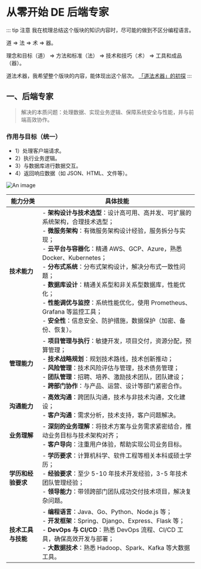 # 从零开始 DE 后端专家

::: tip 注意
我在梳理总结这个版块的知识内容时，尽可能的做到不区分编程语言。

道 => 法 => 术 => 器。

理念和目标（道） => 方法和标准（法） => 技术和技巧（术） => 工具和成品（器）。

道法术器，我希望整个版块的内容，能体现出这个层次。 [「道法术器」的初探](/beyond-tech/about-magic)
:::

## 一、后端专家

> 解决的本质问题：处理数据、实现业务逻辑、保障系统安全与性能，并与前端高效协作。

### 作用与目标（统一）

- 1）处理客户端请求。
- 2）执行业务逻辑。
- 3）与数据库进行数据交互。
- 4）返回响应数据（如 JSON、HTML、文件等）。

![An image](/images/from-zero/rd/rd.png)

<span style="color:#069">

| **能力分类**       | **具体技能**                                                                                                                                                                                                                                                                                                                                                                                                                                                                                 |
| ------------------ | -------------------------------------------------------------------------------------------------------------------------------------------------------------------------------------------------------------------------------------------------------------------------------------------------------------------------------------------------------------------------------------------------------------------------------------------------------------------------------------------- |
| **技术能力**       | - **架构设计与技术选型**：设计高可用、高并发、可扩展的系统架构，合理技术选型；<br>- **微服务架构**：有微服务架构设计经验，服务拆分与实现；<br>- **云平台与容器化**：精通 AWS、GCP、Azure，熟悉 Docker、Kubernetes；<br>- **分布式系统**：分布式架构设计，解决分布式一致性问题；<br>- **数据库设计**：精通关系型和非关系型数据库，性能优化；<br>- **性能调优与监控**：系统性能优化，使用 Prometheus、Grafana 等监控工具；<br>- **安全性**：信息安全、防护措施，数据保护（加密、备份、恢复）。 |
| **管理能力**       | - **项目管理与执行**：敏捷开发，项目交付，资源分配，预算管理；<br>- **技术战略规划**：规划技术路线，技术创新推动；<br>- **风险管理**：技术风险评估与管理，技术债务管理；<br>- **团队管理**：招聘、培养、激励技术团队，团队建设；<br>- **跨部门协作**：与产品、运营、设计等部门紧密合作。                                                                                                                                                                                                     |
| **沟通能力**       | - **高效沟通**：跨团队沟通，技术与非技术沟通，文化建设；<br>- **客户沟通**：需求分析，技术支持，客户问题解决。                                                                                                                                                                                                                                                                                                                                                                               |
| **业务理解**       | - **深刻的业务理解**：将技术方案与业务需求紧密结合，推动业务目标与技术架构对齐；<br>- **客户导向**：注重用户体验，帮助实现公司业务目标。                                                                                                                                                                                                                                                                                                                                                     |
| **学历和经验要求** | - **学历要求**：计算机科学、软件工程等相关本科或硕士学历；<br>- **经验要求**：至少 5-10 年技术开发经验，3-5 年技术团队管理经验；<br>- **领导能力**：带领跨部门团队成功交付技术项目，解决复杂问题。                                                                                                                                                                                                                                                                                           |
| **技术工具与技能** | - **编程语言**：Java、Go、Python、Node.js 等；<br>- **开发框架**：Spring、Django、Express、Flask 等；<br>- **DevOps 与 CI/CD**：熟悉 DevOps 流程、CI/CD 工具，确保高效开发与部署；<br>- **大数据技术**：熟悉 Hadoop、Spark、Kafka 等大数据工具。                                                                                                                                                                                                                                             |

</span>
